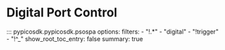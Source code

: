 <!-- Copyright (C) 2018-2022 Pico Technology Ltd. See LICENSE file for terms. -->
# Digital Port Control

::: pypicosdk.pypicosdk.psospa
    options:
        filters:
        - "!.*"
        - "digital"
        - "!trigger"
        - "!^_"
        show_root_toc_entry: false
        summary: true